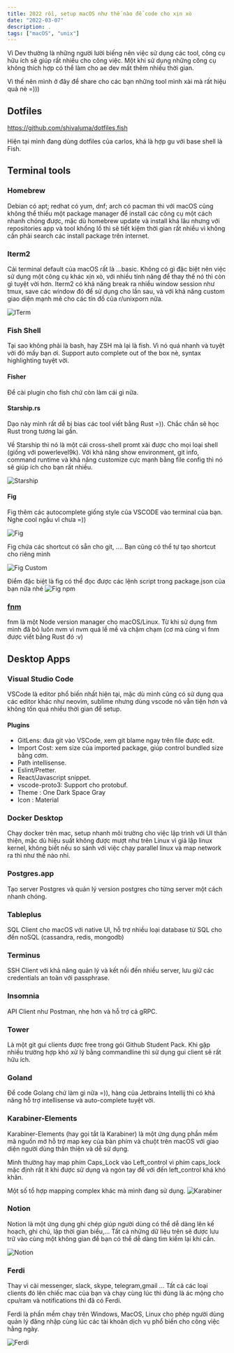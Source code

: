 ```yaml
---
title: 2022 rồi, setup macOS như thế nào để code cho xịn xò
date: "2022-03-07"
description: .
tags: ["macOS", "unix"]
---
```


Vì Dev thường là những người lười biếng nên việc sử dụng các tool, công cụ hữu ích sẽ giúp rất nhiều cho công việc. Một khi sử dụng những công cụ không thích hợp có thể làm cho ae dev mất thêm nhiều thời gian.

Vì thế nên mình ở đây để share cho các bạn những tool mình xài mà rất hiệu quả nè =)))

## Dotfiles

https://github.com/shivaluma/dotfiles.fish

Hiện tại mình đang dùng dotfiles của carlos, khá là hợp gu với base shell là Fish.

## Terminal tools

### Homebrew
Debian có apt; redhat có yum, dnf; arch có pacman thì với macOS cũng không thể thiếu một package manager để install các công cụ một cách nhanh chóng được, mặc dù homebrew update và install khá lâu nhưng với repositories app và tool khổng lồ thì sẽ tiết kiệm thời gian rất nhiều vì không cần phải search các install package trên internet.

### Iterm2
Cái terminal default của macOS rất là ...basic. Không có gì đặc biệt nên việc sử dụng một công cụ khác xịn xò, với nhiều tính năng để thay thế nó thì còn gì tuyệt vời hơn. Iterm2 có khả năng break ra nhiều window session như tmux, save các window đó để sử dụng cho lần sau, và với khả năng custom giao diện mạnh mẽ cho các tín đồ của r/unixporn nữa.

![ITerm](./iterm.png)


### Fish Shell

Tại sao không phải là bash, hay ZSH mà lại là fish. Vì nó quá nhanh và tuyệt vời đó mấy bạn ơi. Support auto complete out of the box nè, syntax highlighting tuyệt vời.

#### Fisher

Để cài plugin cho fish chứ còn làm cái gì nữa.

#### Starship.rs

Dạo này mình rất dễ bị bias các tool viết bằng Rust =)). Chắc chắn sẽ học Rust trong tương lai gần.

Về Starship thì nó là một cái cross-shell promt xài được cho mọi loại shell (giống với powerlevel9k). Với khả năng show environment, git info, command runtime và khả năng customize cực mạnh bằng file config thì nó sẽ giúp ích cho bạn rất nhiều.

![Starship](./starship.webp)


#### Fig

Fig thêm các autocomplete giống style của VSCODE vào terminal của bạn. Nghe cool ngầu vl chưa =))

![Fig](https://miro.medium.com/max/1400/1*qRSLdnECDiVSCiuHx9sW3g.gif)

Fig chứa các shortcut có sẵn cho git, .... Bạn cũng có thể tự tạo shortcut cho riêng mình 

![Fig Custom](https://miro.medium.com/max/1400/1*4Qd-7OcU0bUE_bEakLDcOw.png)

Điểm đặc biệt là fig có thể đọc được các lệnh script trong package.json của bạn nữa nhé 
![Fig npm](https://miro.medium.com/max/1400/1*0jNlyvUj0-UADg3SO7H0cg.png)


### [fnm](https://github.com/Schniz/fnm)

fnm là một Node version manager cho macOS/Linux.
Từ khi sử dụng fnm mình đã bỏ luôn nvm vì nvm quá lề mề và chậm chạm (cơ mà cũng vì fnm được viết bằng Rust đó :v)


## Desktop Apps

### Visual Studio Code

VSCode là editor phổ biến nhất hiện tại, mặc dù mình cũng có sử dụng qua các editor khác như neovim, sublime nhưng dùng vscode nó vẫn tiện hơn và không tốn quá nhiều thời gian để setup.

#### Plugins

- GitLens: đưa git vào VSCode, xem git blame ngay trên file được edit.
- Import Cost: xem size của imported package, giúp control bundled size bằng cơm.
- Path intellisense.
- Eslint/Pretter.
- React/Javascript snippet.
- vscode-proto3: Support cho protobuf.
- Theme : One Dark Space Gray
- Icon : Material


### Docker Desktop

Chạy docker trên mac, setup nhanh môi trường cho việc lập trình với UI thân thiện, mặc dù hiệu suất không được mượt như trên Linux vì giả lập linux kernel, không biết nếu so sánh với việc chạy parallel linux và map network ra thì như thế nào nhỉ.

### Postgres.app

Tạo server Postgres và quản lý version postgres cho từng server một cách nhanh chóng.


### Tableplus

SQL Client cho macOS với native UI, hỗ trợ nhiều loại database từ SQL cho đến noSQL (cassandra, redis, mongodb)

### Terminus

SSH Client với khả năng quản lý và kết nối đến nhiều server, lưu giữ các credentials an toàn với passphrase.

### Insomnia

API Client như Postman, nhẹ hơn và hỗ trợ cả gRPC.


### Tower

Là một git gui clients được free trong gói Github Student Pack.
Khi gặp nhiều trường hợp khó xử lý bằng commandline thì sử dụng gui client sẽ rất hữu ích.

### Goland

Để code Golang chứ làm gì nữa =)), hàng của Jetbrains Intellij thì có khả năng hỗ trợ intellisense và auto-complete tuyệt vời.

### Karabiner-Elements

Karabiner-Elements (hay gọi tắt là Karabiner) là một ứng dụng phần mềm mã nguồn mở hỗ trợ map key của bàn phím và chuột trên macOS với giao diện người dùng thân thiện và dễ sử dụng.

Mình thường hay map phím Caps_Lock vào Left_control vì phím caps_lock mặc định rất ít khi được sử dụng và ngón tay để với đến left_control khá khó khăn.

Một số tổ hợp mapping complex khác mà mình đang sử dụng.
![Karabiner](./karabiner.png)



### Notion

Notion là một ứng dụng ghi chép giúp người dùng có thể dễ dàng lên kế hoạch, ghi chú, lập thời gian biểu,... Tất cả những dữ liệu trên sẽ được lưu trữ vào cùng một không gian để bạn có thể dễ dàng tìm kiếm lại khi cần.

![Notion](./notion.png)


### Ferdi

Thay vì cài messenger, slack, skype, telegram,gmail ... Tất cả các loại clients đó lên chiếc mac của bạn và chạy cùng lúc thì đúng là ác mộng cho cpu/ram và notifications thì đã có Ferdi.

Ferdi là phần mềm chạy trên Windows, MacOS, Linux cho phép người dùng quản lý đăng nhập cùng lúc các tài khoản dịch vụ phổ biến cho công việc hằng ngày.


![Ferdi](./ferdi.gif)